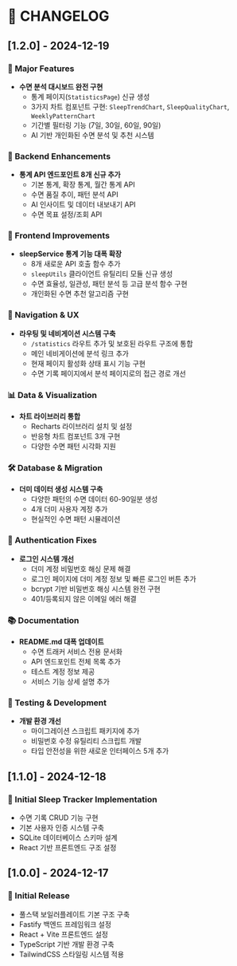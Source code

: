 # 📝 CHANGELOG

## [1.2.0] - 2024-12-19

### 🎉 Major Features

- **수면 분석 대시보드 완전 구현**
  - 통계 페이지(`StatisticsPage`) 신규 생성
  - 3가지 차트 컴포넌트 구현: `SleepTrendChart`, `SleepQualityChart`, `WeeklyPatternChart`
  - 기간별 필터링 기능 (7일, 30일, 60일, 90일)
  - AI 기반 개인화된 수면 분석 및 추천 시스템

### 🔧 Backend Enhancements

- **통계 API 엔드포인트 8개 신규 추가**
  - 기본 통계, 확장 통계, 월간 통계 API
  - 수면 품질 추이, 패턴 분석 API
  - AI 인사이트 및 데이터 내보내기 API
  - 수면 목표 설정/조회 API

### 🎨 Frontend Improvements

- **sleepService 통계 기능 대폭 확장**
  - 8개 새로운 API 호출 함수 추가
  - `sleepUtils` 클라이언트 유틸리티 모듈 신규 생성
  - 수면 효율성, 일관성, 패턴 분석 등 고급 분석 함수 구현
  - 개인화된 수면 추천 알고리즘 구현

### 🚀 Navigation & UX

- **라우팅 및 네비게이션 시스템 구축**
  - `/statistics` 라우트 추가 및 보호된 라우트 구조에 통합
  - 메인 네비게이션에 분석 링크 추가
  - 현재 페이지 활성화 상태 표시 기능 구현
  - 수면 기록 페이지에서 분석 페이지로의 접근 경로 개선

### 📊 Data & Visualization

- **차트 라이브러리 통합**
  - Recharts 라이브러리 설치 및 설정
  - 반응형 차트 컴포넌트 3개 구현
  - 다양한 수면 패턴 시각화 지원

### 🛠️ Database & Migration

- **더미 데이터 생성 시스템 구축**
  - 다양한 패턴의 수면 데이터 60-90일분 생성
  - 4개 더미 사용자 계정 추가
  - 현실적인 수면 패턴 시뮬레이션

### 🔐 Authentication Fixes

- **로그인 시스템 개선**
  - 더미 계정 비밀번호 해싱 문제 해결
  - 로그인 페이지에 더미 계정 정보 및 빠른 로그인 버튼 추가
  - bcrypt 기반 비밀번호 해싱 시스템 완전 구현
  - 401/등록되지 않은 이메일 에러 해결

### 📚 Documentation

- **README.md 대폭 업데이트**
  - 수면 트래커 서비스 전용 문서화
  - API 엔드포인트 전체 목록 추가
  - 테스트 계정 정보 제공
  - 서비스 기능 상세 설명 추가

### 🧪 Testing & Development

- **개발 환경 개선**
  - 마이그레이션 스크립트 패키지에 추가
  - 비밀번호 수정 유틸리티 스크립트 개발
  - 타입 안전성을 위한 새로운 인터페이스 5개 추가

## [1.1.0] - 2024-12-18

### 🎯 Initial Sleep Tracker Implementation

- 수면 기록 CRUD 기능 구현
- 기본 사용자 인증 시스템 구축
- SQLite 데이터베이스 스키마 설계
- React 기반 프론트엔드 구조 설정

## [1.0.0] - 2024-12-17

### 🚀 Initial Release

- 풀스택 보일러플레이트 기본 구조 구축
- Fastify 백엔드 프레임워크 설정
- React + Vite 프론트엔드 설정
- TypeScript 기반 개발 환경 구축
- TailwindCSS 스타일링 시스템 적용
